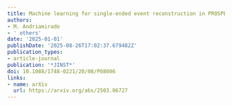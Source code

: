 ```yaml
---
title: Machine learning for single-ended event reconstruction in PROSPECT experiment
authors:
- M. Andriamirado
- ' others'
date: '2025-01-01'
publishDate: '2025-08-26T17:02:37.679482Z'
publication_types:
- article-journal
publication: '*JINST*'
doi: 10.1088/1748-0221/20/08/P08006
links:
- name: arXiv
  url: https://arxiv.org/abs/2503.06727
---
```


